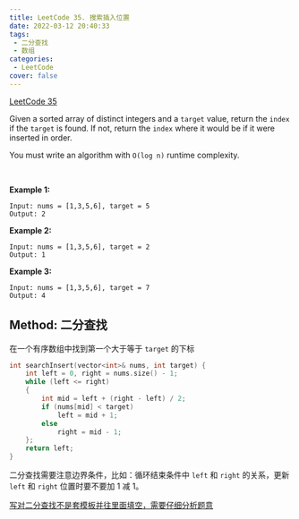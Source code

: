 ```yaml
---
title: LeetCode 35. 搜索插入位置
date: 2022-03-12 20:40:33
tags: 
 - 二分查找
 - 数组
categories:
 - LeetCode
cover: false
---
```


[LeetCode 35](https://leetcode-cn.com/problems/search-insert-position/)

Given a sorted array of distinct integers and a `target` value, return the `index` if the `target` is found. If not, return the `index` where it would be if it were inserted in order.

You must write an algorithm with `O(log n)` runtime complexity.

 

**Example 1:**

    Input: nums = [1,3,5,6], target = 5
    Output: 2


**Example 2:**

    Input: nums = [1,3,5,6], target = 2
    Output: 1


**Example 3:**

    Input: nums = [1,3,5,6], target = 7
    Output: 4



## Method: 二分查找

在一个有序数组中找到第一个大于等于 `target` 的下标
```cpp
int searchInsert(vector<int>& nums, int target) {
    int left = 0, right = nums.size() - 1;
    while (left <= right)
    {
        int mid = left + (right - left) / 2;
        if (nums[mid] < target)
            left = mid + 1;
        else
            right = mid - 1;
    };
    return left;
}
```

二分查找需要注意边界条件，比如：循环结束条件中 `left` 和 `right` 的关系，更新 `left` 和 `right` 位置时要不要加 1 减 1。


[写对二分查找不是套模板并往里面填空，需要仔细分析题意](https://leetcode-cn.com/problems/search-insert-position/solution/te-bie-hao-yong-de-er-fen-cha-fa-fa-mo-ban-python-/)